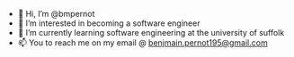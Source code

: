 - 👋 Hi, I’m @bmpernot
- 👀 I’m interested in becoming a software engineer
- 🌱 I’m currently learning software engineering at the university of suffolk
- 📫 You to reach me on my email @ benjmain.pernot195@gmail.com
